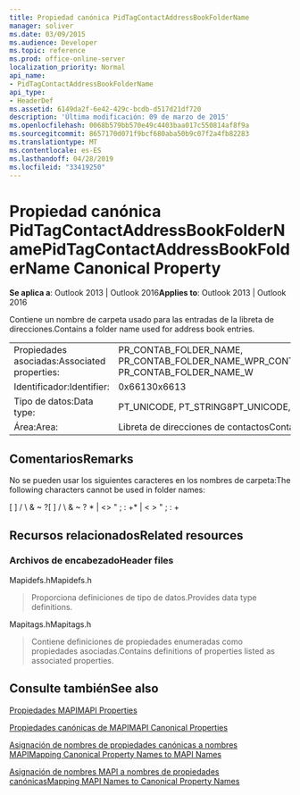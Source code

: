 ```yaml
---
title: Propiedad canónica PidTagContactAddressBookFolderName
manager: soliver
ms.date: 03/09/2015
ms.audience: Developer
ms.topic: reference
ms.prod: office-online-server
localization_priority: Normal
api_name:
- PidTagContactAddressBookFolderName
api_type:
- HeaderDef
ms.assetid: 6149da2f-6e42-429c-bcdb-d517d21df720
description: 'Última modificación: 09 de marzo de 2015'
ms.openlocfilehash: 0068b579bb570e49c4403baa017c550814af8f9a
ms.sourcegitcommit: 8657170d071f9bcf680aba50b9c07f2a4fb82283
ms.translationtype: MT
ms.contentlocale: es-ES
ms.lasthandoff: 04/28/2019
ms.locfileid: "33419250"
---
```

# <a name="pidtagcontactaddressbookfoldername-canonical-property"></a><span data-ttu-id="af178-103">Propiedad canónica PidTagContactAddressBookFolderName</span><span class="sxs-lookup"><span data-stu-id="af178-103">PidTagContactAddressBookFolderName Canonical Property</span></span>

  
  
<span data-ttu-id="af178-104">**Se aplica a**: Outlook 2013 | Outlook 2016</span><span class="sxs-lookup"><span data-stu-id="af178-104">**Applies to**: Outlook 2013 | Outlook 2016</span></span> 
  
<span data-ttu-id="af178-105">Contiene un nombre de carpeta usado para las entradas de la libreta de direcciones.</span><span class="sxs-lookup"><span data-stu-id="af178-105">Contains a folder name used for address book entries.</span></span>
  
|||
|:-----|:-----|
|<span data-ttu-id="af178-106">Propiedades asociadas:</span><span class="sxs-lookup"><span data-stu-id="af178-106">Associated properties:</span></span>  <br/> |<span data-ttu-id="af178-107">PR_CONTAB_FOLDER_NAME, PR_CONTAB_FOLDER_NAME_W</span><span class="sxs-lookup"><span data-stu-id="af178-107">PR_CONTAB_FOLDER_NAME, PR_CONTAB_FOLDER_NAME_W</span></span>  <br/> |
|<span data-ttu-id="af178-108">Identificador:</span><span class="sxs-lookup"><span data-stu-id="af178-108">Identifier:</span></span>  <br/> |<span data-ttu-id="af178-109">0x6613</span><span class="sxs-lookup"><span data-stu-id="af178-109">0x6613</span></span>  <br/> |
|<span data-ttu-id="af178-110">Tipo de datos:</span><span class="sxs-lookup"><span data-stu-id="af178-110">Data type:</span></span>  <br/> |<span data-ttu-id="af178-111">PT_UNICODE, PT_STRING8</span><span class="sxs-lookup"><span data-stu-id="af178-111">PT_UNICODE, PT_STRING8</span></span>  <br/> |
|<span data-ttu-id="af178-112">Área:</span><span class="sxs-lookup"><span data-stu-id="af178-112">Area:</span></span>  <br/> |<span data-ttu-id="af178-113">Libreta de direcciones de contactos</span><span class="sxs-lookup"><span data-stu-id="af178-113">Contact address book</span></span>  <br/> |
   
## <a name="remarks"></a><span data-ttu-id="af178-114">Comentarios</span><span class="sxs-lookup"><span data-stu-id="af178-114">Remarks</span></span>

<span data-ttu-id="af178-115">No se pueden usar los siguientes caracteres en los nombres de carpeta:</span><span class="sxs-lookup"><span data-stu-id="af178-115">The following characters cannot be used in folder names:</span></span>
  
<span data-ttu-id="af178-116">[ ] / \ &amp; ~ ?</span><span class="sxs-lookup"><span data-stu-id="af178-116">[ ] / \ &amp; ~ ?</span></span> <span data-ttu-id="af178-117">\* | \<\> " ; : +</span><span class="sxs-lookup"><span data-stu-id="af178-117">\* | \< \> " ; : +</span></span>
  
## <a name="related-resources"></a><span data-ttu-id="af178-118">Recursos relacionados</span><span class="sxs-lookup"><span data-stu-id="af178-118">Related resources</span></span>

### <a name="header-files"></a><span data-ttu-id="af178-119">Archivos de encabezado</span><span class="sxs-lookup"><span data-stu-id="af178-119">Header files</span></span>

<span data-ttu-id="af178-120">Mapidefs.h</span><span class="sxs-lookup"><span data-stu-id="af178-120">Mapidefs.h</span></span>
  
> <span data-ttu-id="af178-121">Proporciona definiciones de tipo de datos.</span><span class="sxs-lookup"><span data-stu-id="af178-121">Provides data type definitions.</span></span>
    
<span data-ttu-id="af178-122">Mapitags.h</span><span class="sxs-lookup"><span data-stu-id="af178-122">Mapitags.h</span></span>
  
> <span data-ttu-id="af178-123">Contiene definiciones de propiedades enumeradas como propiedades asociadas.</span><span class="sxs-lookup"><span data-stu-id="af178-123">Contains definitions of properties listed as associated properties.</span></span>
    
## <a name="see-also"></a><span data-ttu-id="af178-124">Consulte también</span><span class="sxs-lookup"><span data-stu-id="af178-124">See also</span></span>



[<span data-ttu-id="af178-125">Propiedades MAPI</span><span class="sxs-lookup"><span data-stu-id="af178-125">MAPI Properties</span></span>](mapi-properties.md)
  
[<span data-ttu-id="af178-126">Propiedades canónicas de MAPI</span><span class="sxs-lookup"><span data-stu-id="af178-126">MAPI Canonical Properties</span></span>](mapi-canonical-properties.md)
  
[<span data-ttu-id="af178-127">Asignación de nombres de propiedades canónicas a nombres MAPI</span><span class="sxs-lookup"><span data-stu-id="af178-127">Mapping Canonical Property Names to MAPI Names</span></span>](mapping-canonical-property-names-to-mapi-names.md)
  
[<span data-ttu-id="af178-128">Asignación de nombres MAPI a nombres de propiedades canónicas</span><span class="sxs-lookup"><span data-stu-id="af178-128">Mapping MAPI Names to Canonical Property Names</span></span>](mapping-mapi-names-to-canonical-property-names.md)

